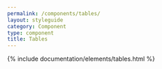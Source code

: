 ```yaml
---
permalink: /components/tables/
layout: styleguide
category: Component
type: component
title: Tables
---
```


{% include documentation/elements/tables.html %}
